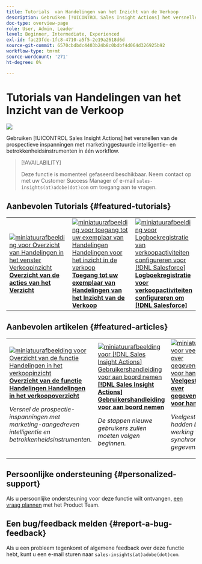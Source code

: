 ```yaml
---
title: Tutorials  van Handelingen van het Inzicht van de Verkoop
description: Gebruiken [!UICONTROL Sales Insight Actions] het versnellen van de prospectieve inspanningen met marketinggestuurde intelligentie- en betrokkenheidsinstrumenten in één workflow.
doc-type: overview-page
role: User, Admin, Leader
level: Beginner, Intermediate, Experienced
exl-id: fac23fde-1fc8-4710-a5f5-2e19a2618d6d
source-git-commit: 6570cbdbdc4403b24b8c0bdbf4d064d326925b92
workflow-type: tm+mt
source-wordcount: '271'
ht-degree: 0%

---
```


# Tutorials  van Handelingen van het Inzicht van de Verkoop

![](assets/header.png)

Gebruiken [!UICONTROL Sales Insight Actions] het versnellen van de prospectieve inspanningen met marketinggestuurde intelligentie- en betrokkenheidsinstrumenten in één workflow.

>[!AVAILABILITY]
>
>Deze functie is momenteel gefaseerd beschikbaar. Neem contact op met uw Customer Success Manager of e-mail `sales-insights(at)adobe(dot)com` om toegang aan te vragen.

## Aanbevolen Tutorials {#featured-tutorials}

<table style="table-layout:fixed">
<tr>
<td>
<a href="/help/sales-insight-actions/sales-insight-actions-overview.md"><img alt="miniatuurafbeelding voor Overzicht van Handelingen in het venster Verkoopinzicht" src="assets/sales-insight-actions-feature-overview-videothumb.png" /></a>
<div><a href="/help/sales-insight-actions/sales-insight-actions-overview.md"><strong>Overzicht van de acties van het Verzicht</strong></a></div>
</td>
<td>
<a href="/help/sales-insight-actions/accessing-your-sales-insight-actions-instance.md"><img alt="miniatuurafbeelding voor toegang tot uw exemplaar van Handelingen Handelingen voor het inzicht in de verkoop" src="assets/accessing-your-sales-insight-actions-instance-videothumb.png" /></a>
<div><a href="/help/sales-insight-actions/accessing-your-sales-insight-actions-instance.md"><strong>Toegang tot uw exemplaar van Handelingen van het Inzicht van de Verkoop</strong></a></div>
</td>
<td>
<a href="/help/sales-insight-actions/configure-sales-activity-logging-to-salesforce.md"><img alt="miniatuurafbeelding voor Logboekregistratie van verkoopactiviteiten configureren voor [!DNL Salesforce]" src="assets/configure-sales-activity-logging-to-salesforce-videothumb.png" /></a>
<div><a href="/help/sales-insight-actions/configure-sales-activity-logging-to-salesforce.md"><strong>Logboekregistratie voor verkoopactiviteiten configureren om [!DNL Salesforce]</strong></a></div>
</td>
</tr>
</table>

## Aanbevolen artikelen {#featured-articles}

<table style="table-layout:fixed">
<tr>
<td>
<a href="https://experienceleague.adobe.com/docs/marketo/using/product-docs/marketo-sales-insight/actions/sales-insight-actions-feature-overview.html"><img alt="miniatuurafbeelding voor Overzicht van de functie Handelingen in het verkoopinzicht" src="assets/sales-insight-actions-feature-overview-thumb.png" /></a>
<div><a href="https://experienceleague.adobe.com/docs/marketo/using/product-docs/marketo-sales-insight/actions/sales-insight-actions-feature-overview.html"><strong>Overzicht van de functie Handelingen Handelingen in het verkoopoverzicht</strong></a></div>
<p><em>Versnel de prospectie-inspanningen met marketing-aangedreven intelligentie en betrokkenheidsinstrumenten.</em></p>
</td>
<td>
<a href="https://experienceleague.adobe.com/docs/marketo/using/product-docs/marketo-sales-insight/actions/getting-started/sales-insight-actions-user-onboarding-checklist.html"><img alt="miniatuurafbeelding voor [!DNL Sales Insight Actions] Gebruikershandleiding voor aan boord nemen" src="assets/sales-insight-actions-user-onboarding-guide-thumb.png" /></a>
<div><a href="https://experienceleague.adobe.com/docs/marketo/using/product-docs/marketo-sales-insight/actions/getting-started/sales-insight-actions-user-onboarding-checklist.html"><strong>[!DNL Sales Insight Actions] Gebruikershandleiding voor aan boord nemen</strong></a></div>
<p><em>De stappen nieuwe gebruikers zullen moeten volgen beginnen.</em></p>
</td>
<td>
<a href="https://experienceleague.adobe.com/docs/marketo/using/product-docs/marketo-sales-insight/actions/admin/actions-data-sync-faq.html"><img alt="miniatuurafbeelding voor veelgestelde vragen over gegevenssynchronisatie voor handelingen" src="assets/actions-data-sync-faq-thumb.png" /></a>
<div><a href="https://experienceleague.adobe.com/docs/marketo/using/product-docs/marketo-sales-insight/actions/admin/actions-data-sync-faq.html"><strong>Veelgestelde vragen over gegevenssynchronisatie voor handelingen</strong></a></div>
<p><em>Veelgestelde vragen hadden betrekking op de werking van het synchroniseren van gegevens.</em></p>
</td>
</tr>
</table>

## Persoonlijke ondersteuning {#personalized-support}

Als u persoonlijke ondersteuning voor deze functie wilt ontvangen, [een vraag plannen](https://outlook.office365.com/owa/calendar/AdobeInc1@adobe.onmicrosoft.com/bookings/) met het Product Team.

## Een bug/feedback melden {#report-a-bug-feedback}

Als u een probleem tegenkomt of algemene feedback over deze functie hebt, kunt u een e-mail sturen naar `sales-insights(at)adobe(dot)com`.
